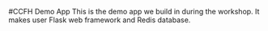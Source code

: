 #CCFH Demo App
This is the demo app we build in during the workshop. It makes user Flask web framework and Redis database.